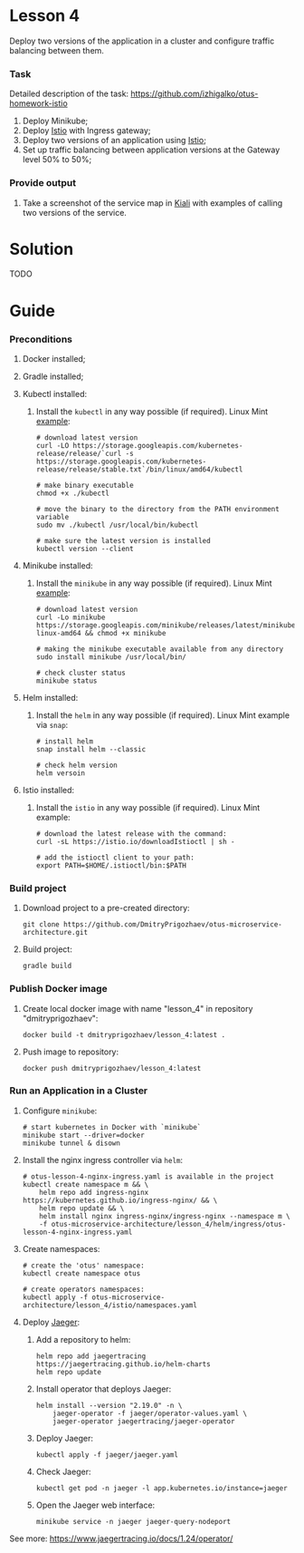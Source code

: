 # Lesson 4

Deploy two versions of the application in a cluster and configure traffic
balancing between them.

### Task

Detailed description of the task: https://github.com/izhigalko/otus-homework-istio

1. Deploy Minikube;
2. Deploy [Istio](https://istio.io/) with Ingress gateway;
3. Deploy two versions of an application using [Istio](https://istio.io/);
4. Set up traffic balancing between application versions at the Gateway level 50% to 50%;

### Provide output

1. Take a screenshot of the service map in [Kiali](https://kiali.io/) with examples of calling two versions of the
   service.

# Solution

TODO

# Guide

### Preconditions

1. Docker installed;

2. Gradle installed;

3. Kubectl installed:

    1. Install the `kubectl` in any way possible (if required). Linux
       Mint [example](https://kubernetes.io/ru/docs/tasks/tools/install-kubectl/#%D1%83%D1%81%D1%82%D0%B0%D0%BD%D0%BE%D0%B2%D0%BA%D0%B0-kubectl-%D0%B2-linux):

       ```shell
       # download latest version
       curl -LO https://storage.googleapis.com/kubernetes-release/release/`curl -s https://storage.googleapis.com/kubernetes-release/release/stable.txt`/bin/linux/amd64/kubectl
       
       # make binary executable
       chmod +x ./kubectl
       
       # move the binary to the directory from the PATH environment variable
       sudo mv ./kubectl /usr/local/bin/kubectl
       
       # make sure the latest version is installed
       kubectl version --client
       ```

4. Minikube installed:

    1. Install the `minikube` in any way possible (if required). Linux
       Mint [example](https://kubernetes.io/ru/docs/tasks/tools/install-minikube/):

       ```shell
       # download latest version
       curl -Lo minikube https://storage.googleapis.com/minikube/releases/latest/minikube-linux-amd64 && chmod +x minikube
       
       # making the minikube executable available from any directory
       sudo install minikube /usr/local/bin/
       
       # check cluster status
       minikube status
       ```

5. Helm installed:

    1. Install the `helm` in any way possible (if required). Linux Mint example via `snap`:

       ```shell
       # install helm
       snap install helm --classic
       
       # check helm version
       helm versoin
       ```

6. Istio installed:

    1. Install the `istio` in any way possible (if required). Linux Mint example:

        ```shell
        # download the latest release with the command:
        curl -sL https://istio.io/downloadIstioctl | sh -

        # add the istioctl client to your path:
        export PATH=$HOME/.istioctl/bin:$PATH
        ```

### Build project

1. Download project to a pre-created directory:

   ```shell
   git clone https://github.com/DmitryPrigozhaev/otus-microservice-architecture.git
   ```

2. Build project:

   ```shell
   gradle build
   ```

### Publish Docker image

1. Create local docker image with name "lesson_4" in repository "dmitryprigozhaev":

   ```shell
   docker build -t dmitryprigozhaev/lesson_4:latest .
   ```

2. Push image to repository:

   ```shell
   docker push dmitryprigozhaev/lesson_4:latest
   ```

### Run an Application in a Cluster

1. Configure `minikube`:

    ```shell
    # start kubernetes in Docker with `minikube`
    minikube start --driver=docker
    minikube tunnel & disown
    ```

2. Install the nginx ingress controller via `helm`:

    ```shell
    # otus-lesson-4-nginx-ingress.yaml is available in the project
    kubectl create namespace m && \ 
        helm repo add ingress-nginx https://kubernetes.github.io/ingress-nginx/ && \ 
        helm repo update && \ 
        helm install nginx ingress-nginx/ingress-nginx --namespace m \
        -f otus-microservice-architecture/lesson_4/helm/ingress/otus-lesson-4-nginx-ingress.yaml
    ```

3. Create namespaces:

    ```shell
    # create the 'otus' namespace:
    kubectl create namespace otus
   
    # create operators namespaces:
    kubectl apply -f otus-microservice-architecture/lesson_4/istio/namespaces.yaml
    ```

4. Deploy [Jaeger](https://www.jaegertracing.io/):
   
    1. Add a repository to helm:
    
        ```shell
        helm repo add jaegertracing https://jaegertracing.github.io/helm-charts
        helm repo update
        ```

    2. Install operator that deploys Jaeger:

        ```shell
        helm install --version "2.19.0" -n \
            jaeger-operator -f jaeger/operator-values.yaml \
            jaeger-operator jaegertracing/jaeger-operator
        ```
       
    3. Deploy Jaeger:

        ```shell
        kubectl apply -f jaeger/jaeger.yaml
        ```
       
    4. Check Jaeger:

        ```shell
        kubectl get pod -n jaeger -l app.kubernetes.io/instance=jaeger
        ```
       
    5. Open the Jaeger web interface:

        ```shell
        minikube service -n jaeger jaeger-query-nodeport
        ```
       
See more: https://www.jaegertracing.io/docs/1.24/operator/
